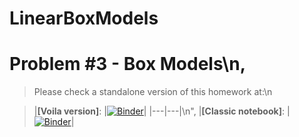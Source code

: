 # LinearBoxModels

# **Problem #3 - Box Models**\n,

>Please check a standalone version of this homework at:\n

>|**[Voila version]**: |[![Binder](https://mybinder.org/badge_logo.svg)](https://mybinder.org/v2/gh/edsaac/LinearBoxModels/master?urlpath=voila%2Frender%2FSaavedraC_hw3.ipynb)|
>|---|---|\n",
>|**[Classic notebook]**: |[![Binder](https://mybinder.org/badge_logo.svg)](https://mybinder.org/v2/gh/edsaac/LinearBoxModels/master?filepath=SaavedraC_hw3.ipynb)|
